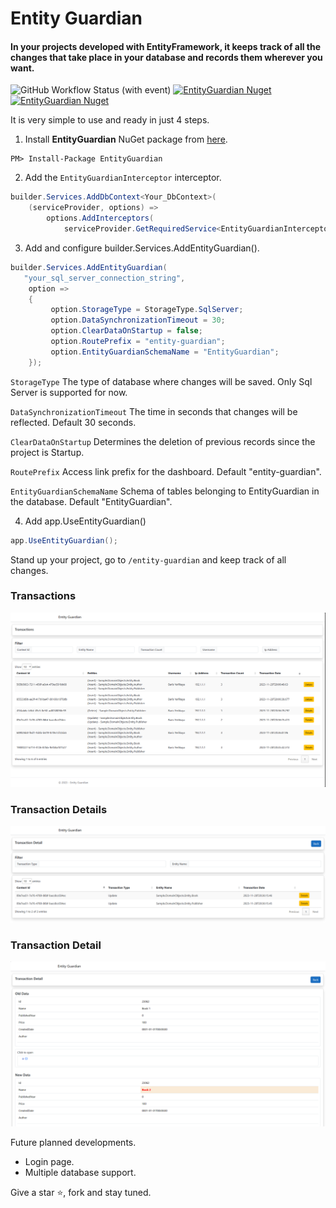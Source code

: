 # Entity Guardian

#### In your projects developed with EntityFramework, it keeps track of all the changes that take place in your database and records them wherever you want.

![GitHub Workflow Status (with event)](https://img.shields.io/github/actions/workflow/status/byerlikaya/EntityGuardian/dotnet.yml)
[![EntityGuardian Nuget](https://img.shields.io/nuget/v/EntityGuardian)](https://www.nuget.org/packages/EntityGuardian)
[![EntityGuardian Nuget](https://img.shields.io/nuget/dt/EntityGuardian)](https://www.nuget.org/packages/EntityGuardian)

It is very simple to use and ready in just 4 steps.

1. Install **EntityGuardian** NuGet package from [here](https://www.nuget.org/packages/EntityGuardian/).

````
PM> Install-Package EntityGuardian
````

2. Add the `EntityGuardianInterceptor` interceptor.

```csharp
builder.Services.AddDbContext<Your_DbContext>(
    (serviceProvider, options) =>
        options.AddInterceptors(
            serviceProvider.GetRequiredService<EntityGuardianInterceptor>()));
```

3. Add and configure builder.Services.AddEntityGuardian().

```csharp
builder.Services.AddEntityGuardian(
   "your_sql_server_connection_string",
    option =>
    {
         option.StorageType = StorageType.SqlServer;
         option.DataSynchronizationTimeout = 30;
         option.ClearDataOnStartup = false;
         option.RoutePrefix = "entity-guardian";
         option.EntityGuardianSchemaName = "EntityGuardian";
    });
```

`StorageType` The type of database where changes will be saved. Only Sql Server is supported for now.	

`DataSynchronizationTimeout` The time in seconds that changes will be reflected. Default 30 seconds.

`ClearDataOnStartup` Determines the deletion of previous records since the project is Startup.

`RoutePrefix` Access link prefix for the dashboard. Default "entity-guardian".

`EntityGuardianSchemaName` Schema of tables belonging to EntityGuardian in the database. Default "EntityGuardian".
	
4. Add app.UseEntityGuardian()

```csharp
app.UseEntityGuardian();
```


Stand up your project, go to `/entity-guardian` and keep track of all changes.

### Transactions
![1](https://raw.githubusercontent.com/byerlikaya/EntityGuardian/main/.github/workflows/transactions.png)

### Transaction Details
![2](https://raw.githubusercontent.com/byerlikaya/EntityGuardian/main/.github/workflows/transaction-details.png)

### Transaction Detail
![3](https://raw.githubusercontent.com/byerlikaya/EntityGuardian/main/.github/workflows/transaction-detail.png)

Future planned developments.

* Login page.
* Multiple database support.

Give a star ⭐, fork and stay tuned.
